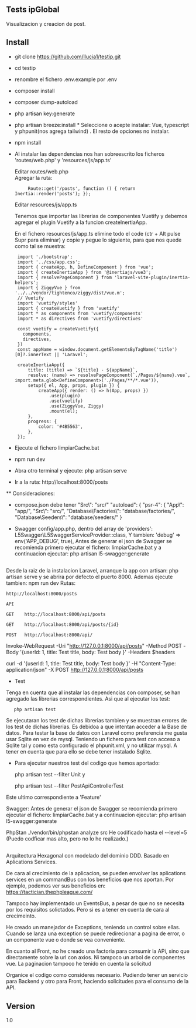 ## Tests ipGlobal
Visualizacion y creacion de post.

## Install
 - git clone https://github.com/llucia1/testip.git
 - cd testip
 - renombre el fichero .env.example por .env
 - composer install
 - composer dump-autoload
 - php artisan key:generate
 - php artisan breeze:install 
        * Seleccione o acepte instalar: Vue, typescript y phpunit(nos agrega tailwind) . El resto de opciones no instalar.
 - npm install

 


 - Al instalar las dependencias nos han sobreescrito los ficheros 'routes/web.php' y 'resources/js/app.ts'
 
    Editar routes/web.php   
    Agregar la ruta:
 
        
 
            Route::get('/posts', function () { return Inertia::render('posts'); });
 

    Editar resources/js/app.ts
    
    Tenemos que importar las librerias de componentes Vuetify y debemos agregar el plugin Vuetify a la funcion createInertiaApp.
    
    En el fichero resources/js/app.ts 
    elimine todo el code (ctr + Alt   pulse   Supr para eliminar) y copie y pegue lo siguiente, para que nos quede como tal se muestra: 
        
        



        import './bootstrap'; 
        import '../css/app.css'; 
        import { createApp, h, DefineComponent } from 'vue';
        import { createInertiaApp } from '@inertiajs/vue3';
        import { resolvePageComponent } from 'laravel-vite-plugin/inertia-helpers';
        import { ZiggyVue } from '../../vendor/tightenco/ziggy/dist/vue.m';
        // Vuetify
        import 'vuetify/styles'
        import { createVuetify } from 'vuetify'
        import * as components from 'vuetify/components'
        import * as directives from 'vuetify/directives'
        
        const vuetify = createVuetify({
          components,
          directives,
        })
        const appName = window.document.getElementsByTagName('title')[0]?.innerText || 'Laravel';
        
        createInertiaApp({
            title: (title) => `${title} - ${appName}`,
            resolve: (name) => resolvePageComponent(`./Pages/${name}.vue`, import.meta.glob<DefineComponent>('./Pages/**/*.vue')),
            setup({ el, App, props, plugin }) {
                createApp({ render: () => h(App, props) })
                    .use(plugin)
                    .use(vuetify)
                    .use(ZiggyVue, Ziggy)
                    .mount(el);
            },
            progress: {
                color: '#4B5563',
            },
        });





 - Ejecute el fichero limpiarCache.bat
 - npm run dev
 - Abra otro terminal y ejecute: php artisan serve
 - Ir a la ruta: http://localhost:8000/posts

    
    
** Consideraciones:
- compose.json debe tener "Src\\": "src/"
    "autoload": {
        "psr-4": {
            "App\\": "app/",
            "Src\\": "src/",
            "Database\\Factories\\": "database/factories/",
            "Database\\Seeders\\": "database/seeders/"
        }
    
- Swagger
 config/app.php, dentro del array de 'providers':
    L5Swagger\L5SwaggerServiceProvider::class,
 Y tambien: 'debug' => env('APP_DEBUG', true),
 Antes de generar el json de Swagger se recomienda primero ejecutar el fichero: limpiarCache.bat 
 y a continuacion ejecutar:
 php artisan l5-swagger:generate


## 
Desde la raiz de la instalacion Laravel, arranque la app con artisan: php artisan serve y se abrira por defecto el puerto 8000.
Ademas ejecute tambien: npm run dev
Rutas:

    http://localhost:8000/posts

    API

    GET    http://localhost:8000/api/posts

    GET    http://localhost:8000/api/posts/{id}

    POST   http://localhost:8000/api/


Invoke-WebRequest -Uri "http://127.0.0.1:8000/api/posts" -Method POST -Body '{userId: 1, title: Test title, body: Test body }' -Headers $headers

curl -d '{userId: 1, title: Test title, body: Test body }' -H "Content-Type: application/json" -X POST http://127.0.0.1:8000/api/posts




- Test

Tenga en cuenta que al instalar las dependencias con composer, se han agregado las librerias correspondientes. 
Asi que al ejecutar los test:


       php artisan test
    
    
Se ejecutaran los test de dichas librerias tambien y se muestran errores de los test de dichas librerias. Es debidoa a que intentan acceder a la Base de datos. 
Para testar la base de datos con Laravel como preferencia me gusta usar Sqlite en vez de mysql. 
Teniendo un fichero para test con acceso a Sqlite tal y como esta configurado el phpunit.xml, y no utilizar mysql.
A tener en cuenta que para ello se debe tener instalado Sqlite.



- Para ejecutar nuestros test del codigo que hemos aportado:

 
    php artisan test --filter Unit 
 y 
 
    php artisan test --filter PostApiControllerTest
    
 Este ultimo correspondiente a 'Feature'


Swagger: 
Antes de generar el json de Swagger se recomienda primero ejecutar el fichero: limpiarCache.bat 
 y a continuacion ejecutar:
 php artisan l5-swagger:generate

 PhpStan
 ./vendor/bin/phpstan analyze src 
 He codificado hasta el --level=5 (Puedo codficar mas alto, pero no lo he realizado.)

## 
Arquitectura Hexagonal con modelado del dominio DDD.
Basado en Aplications Services. 

De cara al crecimiento de la aplicacion, se pueden envolver las aplications services en un commandBus con los beneficios que nos aportan. Por ejemplo, podemos ver sus beneficios en: https://tactician.thephpleague.com/

Tampoco hay implementado un EventsBus, a pesar de que no se necesita por los requisitos solictados. Pero si es a tener en cuenta de cara al crecimeinto.

He creado un manejador de Exceptions, teniendo un control sobre ellas. Cuando se lanza una exception se puede redirecionar a pagina de error, o un componente vue o donde se vea conveniente.

En cuanto al Front, no he creado una factoria para consumir la APi, sino que directamente sobre la url con axios. Ni tampoco un arbol de componentes vue.
La paginacion tampoco he tenido en cuenta la solicitud 

Organice el codigo como consideres necesario. Pudiendo tener un servicio para Backend y otro para Front, haciendo solicitudes para el consumo de la API.






## Version
1.0

